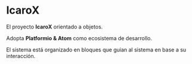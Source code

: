 # IcaroX
El proyecto **IcaroX** orientado a objetos.  

Adopta **Platformio & Atom** como ecosistema de desarrollo.   

El sistema está organizado en bloques que guian al sistema en base a su interacción.
